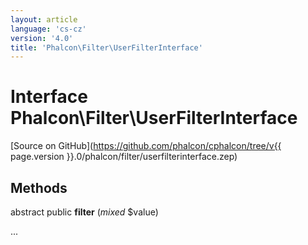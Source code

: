 ```yaml
---
layout: article
language: 'cs-cz'
version: '4.0'
title: 'Phalcon\Filter\UserFilterInterface'
---
```

# Interface **Phalcon\Filter\UserFilterInterface**

[Source on GitHub](https://github.com/phalcon/cphalcon/tree/v{{ page.version }}.0/phalcon/filter/userfilterinterface.zep)

## Methods

abstract public **filter** (*mixed* $value)

...